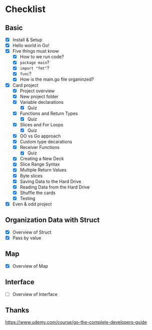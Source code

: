 # Checklist

## Basic

- [x] Install & Setup
- [x] Hello world in Go!
- [x] Five things must know
    - [x] How to we run code?
    - [x] `package main`?
    - [x] `import "fmt"`?
    - [x] `func`?
    - [x] How is the main.go file organinzed?
- [x] Card project
    - [x] Project overview
    - [x] New project folder
    - [x] Variable declarations
        - [x] Quiz
    - [x] Functions and Return Types
        - [x] Quiz
    - [x] Slices and For Loops
        - [x] Quiz
    - [x] OO vs Go approach
    - [x] Custom type decarations
    - [x] Receiver Functions
        - [x] Quiz
    - [x] Creating a New Deck
    - [x] Slice Range Syntax
    - [x] Multiple Return Values
    - [x] Byte slices
    - [x] Saving Data to the Hard Drive 
    - [x] Reading Data from the Hard Drive
    - [x] Shuffle the cards
    - [x] Testing
- [x] Even & odd project

## Organization Data with Struct
- [x] Overview of Struct
- [X] Pass by value

## Map
- [x] Overview of Map

## Interface
- [ ] Overview of Interface



## Thanks

https://www.udemy.com/course/go-the-complete-developers-guide